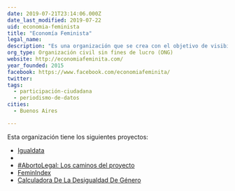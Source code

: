 ```yaml
---
date: 2019-07-21T23:14:06.000Z
date_last_modified: 2019-07-22
uid: economia-feminista
title: "Economía Feminista"
legal_name: 
description: "Es una organización que se crea con el objetivo de visibilizar la desigualdad de género a través de la difusión de datos, estadisticas y contenidos académicos."
org_type: Organización civil sin fines de lucro (ONG)
website: http://economiafeminita.com/
year_founded: 2015
facebook: https://www.facebook.com/economiafeminita/
twitter: 
tags:
  - participación-ciudadana
  - periodismo-de-datos
cities: 
  - Buenos Aires

---
```


Esta organización tiene los siguientes proyectos:

- [Igualdata](/i/igualdata.html)
- [](/i/calculadora-de-la-desigualdad-de-genero.html)
- [#AbortoLegal: Los caminos del proyecto](/i/grito-mundial-por-el-derecho-al-aborto.html)
- [FeminIndex](/i/feminindex.html)
- [Calculadora De La Desigualdad De Género](/i/calculadora-de-la-desigualdad-de-genero.html)
